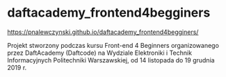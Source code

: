 # daftacademy_frontend4begginers

https://pnalewczynski.github.io/daftacademy_frontend4begginers/

Projekt stworzony podczas kursu Front-end 4 Beginners organizowanego przez DaftAcademy (Daftcode) na Wydziale Elektroniki i Technik Informacyjnych Politechniki Warszawskiej, od 14 listopada do 19 grudnia 2019 r.
